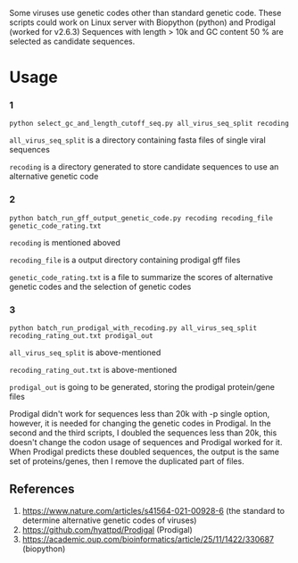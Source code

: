 Some viruses use genetic codes other than standard genetic code. These scripts could work on Linux server with Biopython (python) and Prodigal (worked for v2.6.3)
Sequences with length > 10k and GC content 50 % are selected as candidate sequences.

# Usage

### 1
```
python select_gc_and_length_cutoff_seq.py all_virus_seq_split recoding
```
```all_virus_seq_split``` is a directory containing fasta files of single viral sequences

```recoding``` is a directory generated to store candidate sequences to use an alternative genetic code

### 2
```
python batch_run_gff_output_genetic_code.py recoding recoding_file genetic_code_rating.txt
```
```recoding``` is mentioned aboved

```recoding_file``` is a output directory containing prodigal gff files 

```genetic_code_rating.txt``` is a file to summarize the scores of alternative genetic codes and the selection of genetic codes

### 3
```
python batch_run_prodigal_with_recoding.py all_virus_seq_split recoding_rating_out.txt prodigal_out
```
```all_virus_seq_split``` is above-mentioned

```recoding_rating_out.txt``` is above-mentioned 

```prodigal_out``` is going to be generated, storing the prodigal protein/gene files


Prodigal didn't work for sequences less than 20k with -p single option, however, it is needed for changing the genetic codes in Prodigal. 
In the second and the third scripts, I doubled the sequences less than 20k, this doesn't change the codon usage of sequences and Prodigal worked for it.
When Prodigal predicts these doubled sequences, the output is the same set of proteins/genes, then I remove the duplicated part of files.

## References
1. https://www.nature.com/articles/s41564-021-00928-6 (the standard to determine alternative genetic codes of viruses)
2. https://github.com/hyattpd/Prodigal (Prodigal)
3. https://academic.oup.com/bioinformatics/article/25/11/1422/330687 (biopython)
